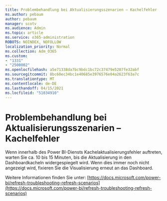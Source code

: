 ```yaml
---
title: Problembehandlung bei Aktualisierungsszenarien – Kachelfehler
ms.author: pebaum
author: pebaum
manager: scotv
ms.audience: Admin
ms.topic: article
ms.service: o365-administration
ROBOTS: NOINDEX, NOFOLLOW
localization_priority: Normal
ms.collection: Adm_O365
ms.custom:
- "1331"
- "2500002"
ms.openlocfilehash: a5e71338da7bc9bdc1bc72c37479e5207fe32abf
ms.sourcegitcommit: 8bc60ec34bc1e40685e3976576e04a2623f63a7c
ms.translationtype: MT
ms.contentlocale: de-DE
ms.lasthandoff: 04/15/2021
ms.locfileid: "51834910"
---
```

# <a name="troubleshooting-refresh-scenarios---tile-errors"></a>Problembehandlung bei Aktualisierungsszenarien – Kachelfehler

Wenn innerhalb des Power BI-Diensts Kachelaktualisierungsfehler auftreten, warten Sie ca. 10 bis 15 Minuten, bis die Aktualisierung in den Dashboardkacheln widergespiegelt wird. Wenn dies immer noch nicht angezeigt wird, fixieren Sie die Visualisierung erneut an das Dashboard.

Weitere Informationen finden Sie unter: [https://docs.microsoft.com/power-bi/refresh-troubleshooting-refresh-scenarios](https://docs.microsoft.com/power-bi/refresh-troubleshooting-refresh-scenarios)
